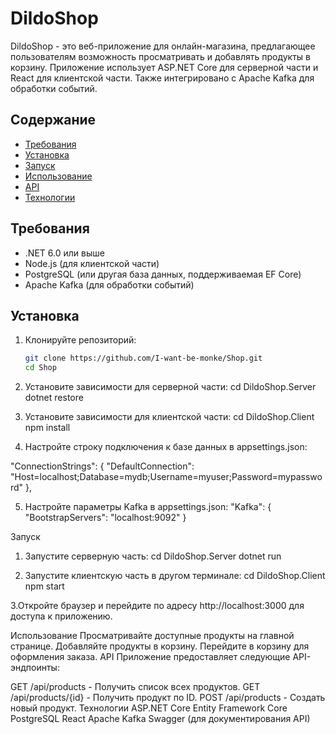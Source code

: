 # DildoShop

DildoShop - это веб-приложение для онлайн-магазина, предлагающее пользователям возможность просматривать и добавлять продукты в корзину. Приложение использует ASP.NET Core для серверной части и React для клиентской части. Также интегрировано с Apache Kafka для обработки событий.

## Содержание

- [Требования](#требования)
- [Установка](#установка)
- [Запуск](#запуск)
- [Использование](#использование)
- [API](#api)
- [Технологии](#технологии)

## Требования

- .NET 6.0 или выше
- Node.js (для клиентской части)
- PostgreSQL (или другая база данных, поддерживаемая EF Core)
- Apache Kafka (для обработки событий)

## Установка

1. Клонируйте репозиторий:

   ```bash
   git clone https://github.com/I-want-be-monke/Shop.git
   cd Shop
2. Установите зависимости для серверной части:
cd DildoShop.Server
dotnet restore

3. Установите зависимости для клиентской части:
cd DildoShop.Client
npm install

4. Настройте строку подключения к базе данных в appsettings.json:
   
"ConnectionStrings": {
    "DefaultConnection": "Host=localhost;Database=mydb;Username=myuser;Password=mypassword"
},

5. Настройте параметры Kafka в appsettings.json:
"Kafka": {
    "BootstrapServers": "localhost:9092"
}

Запуск

1. Запустите серверную часть:
cd DildoShop.Server
dotnet run

2. Запустите клиентскую часть в другом терминале:
cd DildoShop.Client
npm start

3.Откройте браузер и перейдите по адресу http://localhost:3000 для доступа к приложению.

Использование
Просматривайте доступные продукты на главной странице.
Добавляйте продукты в корзину.
Перейдите в корзину для оформления заказа.
API
Приложение предоставляет следующие API-эндпоинты:

GET /api/products - Получить список всех продуктов.
GET /api/products/{id} - Получить продукт по ID.
POST /api/products - Создать новый продукт.
Технологии
ASP.NET Core
Entity Framework Core
PostgreSQL
React
Apache Kafka
Swagger (для документирования API)





